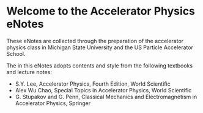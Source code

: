 # Welcome to the Accelerator Physics eNotes

These eNotes are collected through the preparation of the accelerator physics class in Michigan State University and the US Particle Accelerator School. 

The in this eNotes adopts contents and style from the following textbooks and lecture notes:
* S.Y. Lee, Accelerator Physics, Fourth Edition, World Scientific
* Alex Wu Chao, Special Topics in Accelerator Physics, World Scientific
* G. Stupakov and G. Penn, Classical Mechanics and Electromagnetism in Accelerator Physics, Springer

```{tableofcontents}
```
